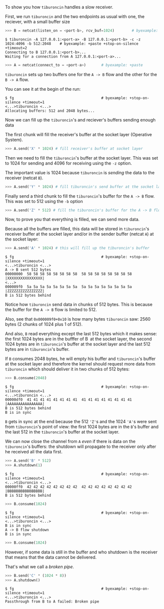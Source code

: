 <!--
Import some helper tools
>>> from helper import pair_ports, netcat

Pick two random ports
>>> pair_ports()                            # byexample: +fail-fast
(<port-a>, <port-b>)

Alias
$ alias tiburoncin=../tiburoncin

-->

To show you how ``tiburoncin`` handles a slow receiver.

First, we run ``tiburoncin`` and the two endpoints as usual
with one, the reciever, with a small buffer size

```python
>>> B = netcat(listen_on = <port-b>, rcv_buf=1024)        # byexample: +paste +fail-fast

```

```shell
$ tiburoncin -A 127.0.0.1:<port-a> -B 127.0.0.1:<port-b> -c -z 1024:4096 -b 512:2048    # byexample: +paste +stop-on-silence +timeout=2
Connecting to B 127.0.0.1:<port-b>...
Waiting for a connection from A 127.0.0.1:<port-a>...

```

```python
>>> A = netcat(connect_to = <port-a>)       # byexample: +paste

```

<!--
Accpet the connection and close the circuit
>>> B.accept()  # byexample: +fail-fast

-->

``tiburoncin`` sets up two buffers one for the ``A -> B`` flow and the other
for the ``B -> A`` flow.

You can see it at the begin of the run:

```shell
$ fg                                        # byexample: +stop-on-silence +timeout=1
<...>tiburoncin <...>
Allocating buffers: 512 and 2048 bytes...

```

Now we can fill up the ``tiburoncin``'s and reciever's buffers
sending enough data

The first chunk will fill the receiver's buffer at the socket layer
(Operative System).

```python
>>> A.send('X' * 1024) # fill receiver's buffer at socket layer

```

Then we need to fill the ``tiburoncin``'s buffer at the socket layer.
This was set
to 1024 for sending and 4096 for receiving using the ``-z`` option.

The important value is 1024 because ``tiburoncin`` is *sending* the data
to the receiver (netcat ``B``).

```python
>>> A.send('Y' * 1024) # fill tiburoncin's send buffer at the socket layer

```

Finally send a third chunk to fill the ``tiburoncin``'s buffer for
the ``A -> B`` flow. This was set to 512 using the ``-b`` option
```python
>>> A.send('Z' * 512) # fill the tiburoncin's buffer for the A -> B flow

```

Now, to prove you that everything is filled, we can send more data.

Because all the buffers are filled, this data will be stored in ``tiburoncin``'s
receiver buffer at the socket layer and/or in the sender buffer (netcat ``A``)
at the socket layer:
```python
>>> A.send('A' * 1024) # this will fill up the tiburoncin's buffer

```

```shell
$ fg                                        # byexample: +stop-on-silence +timeout=1
<...>tiburoncin <...>
A -> B sent 512 bytes
00000000  58 58 58 58 58 58 58 58  58 58 58 58 58 58 58 58  |XXXXXXXXXXXXXXXX|
<...>
000009f0  5a 5a 5a 5a 5a 5a 5a 5a  5a 5a 5a 5a 5a 5a 5a 5a  |ZZZZZZZZZZZZZZZZ|
B is 512 bytes behind

```

Notice how ``tiburoncin`` send data in chunks of 512 bytes. This is because
the buffer for the ``A -> B`` flow is limited to 512.

Also, see that ``0x000009f0+0x10`` is how many bytes ``tiburoncin`` saw:
2560 bytes (2 chunks of 1024 plus 1 of 512).

And also, ``B`` read everything except the last 512 bytes which it makes sense:
the first 1024 bytes are in the bufffer of B`` ``at the socket layer, the
second 1024 bytes are in ``tiburoncin``'s buffer at the socket layer and
the last 512 bytes are in ``tiburoncin``'s buffer.

If ``B`` consumes 2048 bytes, he will empty his buffer and
``tiburoncin``'s buffer at the socket layer and therefore the kernel should
request more data from ``tiburoncin`` which should deliver it in
two chunks of 512 bytes:

```python
>>> B.consume(2048)

```

```shell
$ fg                                        # byexample: +stop-on-silence +timeout=1
<...>tiburoncin <...>
00000df0  41 41 41 41 41 41 41 41  41 41 41 41 41 41 41 41  |AAAAAAAAAAAAAAAA|
B is 512 bytes behind
B is in sync

```

``B`` gets in sync at the end because the 512 ``'Z'``s and
the 1024 ``'A'``s were sent
from ``tiburoncin``'s point of view: the first 1024 bytes
are in the ``B``'s buffer
and the last 512 in the ``tiburoncin``'s buffer at the socket layer.


We can now close the channel from ``A`` *even* if there is
data on the ``tiburoncin``'s
buffers: the shutdown will propagate to the receiver only after he received
all the data first.

```python
>>> A.send('B' * 512)
>>> A.shutdown(1)

```

```shell
$ fg                                        # byexample: +stop-on-silence +timeout=1
<...>tiburoncin <...>
00000ff0  42 42 42 42 42 42 42 42  42 42 42 42 42 42 42 42  |BBBBBBBBBBBBBBBB|
B is 512 bytes behind

```

```python
>>> B.consume(1024)

```

```shell
$ fg                                        # byexample: +stop-on-silence +timeout=1
<...>tiburoncin <...>
B is in sync
A -> B flow shutdown
B is in sync

```

```python
>>> B.consume(1024)

```

However, if some data is still in the buffer and who shutdown is the receiver
that means that the data cannot be delivered.

That's what we call a *broken pipe*.

```python
>>> B.send('C' * (1024 * 8))
>>> A.shutdown()

```

```shell
$ fg                                        # byexample: +stop-on-silence +timeout=1
<...>tiburoncin <...>
Passthrough from B to A failed: Broken pipe

```

<!--
$ kill %% ; wait                           # byexample: -skip +pass

-->
